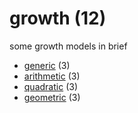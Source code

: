 # growth (12)
some growth models in brief

+ [generic](generic/README.md) (3)
+ [arithmetic](arithmetic/README.md) (3)
+ [quadratic](quadratic/README.md) (3)
+ [geometric](geometric/README.md) (3)
